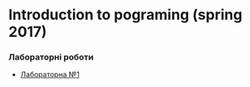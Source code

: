 # [](#header-1) Introduction to pograming (spring 2017)

### Лабораторні роботи
* [Лабораторна №1](Labs%202017/Assignment%20%231.md)
